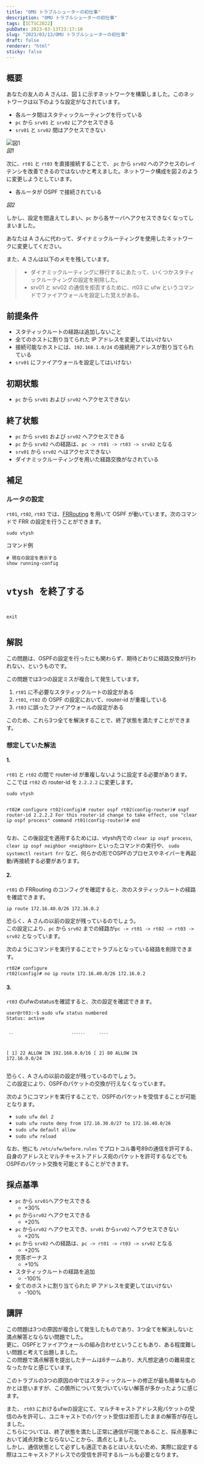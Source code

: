 ```yaml
---
title: "OMU トラブルシューターの初仕事"
description: "OMU トラブルシューターの初仕事"
tags: [ICTSC2022]
pubDate: 2023-03-13T23:17:10
slug: "2023/03/13/OMU トラブルシューターの初仕事"
draft: false
renderer: "html"
sticky: false
---
```



<h2>概要</h2>



<p>あなたの友人の A さんは、図１に示すネットワークを構築しました。このネットワークは以下のような設定がなされています。</p>



<ul>
<li>各ルータ間はスタティックルーティングを行っている</li>



<li><code>pc</code> から <code>srv01</code> と <code>srv02</code> にアクセスできる</li>



<li><code>srv01</code> と <code>srv02</code> 間はアクセスできない</li>
</ul>



<p><img decoding="async" src="https://i.imgur.com/sS5eCa1.png.webp" alt="図1"><br><em>図1</em></p>



<p>次に、<code>rt01</code> と <code>rt03</code> を直接接続することで、 <code>pc</code> から <code>srv02</code> へのアクセスのレイテンシを改善できるのではないかと考えました。ネットワーク構成を図２のように変更しようとしています。</p>



<ul>
<li>各ルータが OSPF で接続されている</li>
</ul>



<p><img decoding="async" src="https://i.imgur.com/uKNXAQw.png.webp" alt=""><br><em>図2</em></p>



<p>しかし、設定を間違えてしまい、<code>pc</code> から各サーバへアクセスできなくなってしまいました。</p>



<p>あなたは A さんに代わって、ダイナミックルーティングを使用したネットワークに変更してください。</p>



<p>また、A さんは以下のメモを残しています。</p>



<blockquote class="wp-block-quote">
<ul>
<li>ダイナミックルーティングに移行するにあたって、いくつかスタティックルーティングの設定を削除した。</li>



<li>srv01 と srv02 の通信を拒否するために、rt03 に ufw というコマンドでファイアウォールを設定した覚えがある。</li>
</ul>
</blockquote>



<h2>前提条件</h2>



<ul>
<li>スタティックルートの経路は追加しないこと</li>



<li>全てのホストに割り当てられた IP アドレスを変更してはいけない</li>



<li>接続可能なホストには、<code>192.168.1.0/24</code> の接続用アドレスが割り当てられている</li>



<li><code>srv01</code> にファイアウォールを設定してはいけない</li>
</ul>



<h2>初期状態</h2>



<ul>
<li><code>pc</code> から <code>srv01</code> および <code>srv02</code> へアクセスできない</li>
</ul>



<h2>終了状態</h2>



<ul>
<li><code>pc</code> から <code>srv01</code> および <code>srv02</code> へアクセスできる</li>



<li><code>pc</code> から <code>srv02</code> への経路は、<code>pc -&gt; rt01 -&gt; rt03 -&gt; srv02</code> となる</li>



<li><code>srv01</code> から <code>srv02</code> へはアクセスできない</li>



<li>ダイナミックルーティングを用いた経路交換がなされている</li>
</ul>



<h2>補足</h2>



<h3>ルータの設定</h3>



<p><code>rt01</code>, <code>rt02</code>, <code>rt03</code> では、<a href="https://frrouting.org/">FRRouting</a> を用いて OSPF が動いています。次のコマンドで FRR の設定を行うことができます。</p>


<div class="wp-block-syntaxhighlighter-code "><pre><code>sudo vtysh</code></pre></div>


<p>コマンド例</p>


<div class="wp-block-syntaxhighlighter-code "><pre><code># 現在の設定を表示する
show running-config

# vtysh を終了する
exit</code></pre></div>


<h2>解説</h2>



<p>この問題は、OSPFの設定を行ったにも関わらず、期待どおりに経路交換が行われない、というものです。</p>



<p>この問題では3つの設定ミスが複合して発生しています。</p>



<ol>
<li><code>rt01</code> に不必要なスタティックルートの設定がある</li>



<li><code>rt01</code>, <code>rt02</code> の OSPF の設定において、router-id が重複している</li>



<li><code>rt03</code> に誤ったファイアウォールの設定がある</li>
</ol>



<p>このため、これら3つ全てを解決することで、終了状態を満たすことができます。</p>



<h3>想定していた解法</h3>



<h4>1.</h4>



<p><code>rt01</code> と <code>rt02</code> の間で router-id が重複しないように設定する必要があります。<br>ここでは <code>rt02</code> の router-id を <code>2.2.2.2</code> に変更します。</p>


<div class="wp-block-syntaxhighlighter-code "><pre><code>sudo vtysh

rt02# configure
rt02(config)# router ospf
rt02(config-router)# ospf router-id 2.2.2.2
For this router-id change to take effect, use &quot;clear ip ospf process&quot; command
rt01(config-router)# end</code></pre></div>


<p>なお、この後設定を適用するためには、vtysh内での <code>clear ip ospf process</code>, <code>clear ip ospf neighbor &lt;neighbor&gt;</code> といったコマンドの実行や、 <code>sudo systemctl restart frr</code> など、何らかの形でOSPFのプロセスやネイバーを再起動/再接続する必要があります。</p>



<h4>2.</h4>



<p><code>rt01</code> の FRRouting のコンフィグを確認すると、次のスタティックルートの経路を確認できます。</p>


<div class="wp-block-syntaxhighlighter-code "><pre><code>ip route 172.16.40.0/26 172.16.0.2</code></pre></div>


<p>恐らく、A さんの以前の設定が残っているのでしょう。<br>この設定により、<code>pc</code> から <code>srv02</code> までの経路が<code>pc -&gt; rt01 -&gt; rt02 -&gt; rt03 -&gt; srv02</code> となっています。</p>



<p>次のようにコマンドを実行することでトラブルとなっている経路を削除できます。</p>


<div class="wp-block-syntaxhighlighter-code "><pre><code>rt02# configure
rt02(config)# no ip route 172.16.40.0/26 172.16.0.2</code></pre></div>


<h4>3.</h4>



<p><code>rt03</code> のufwのstatusを確認すると、次の設定を確認できます。</p>


<div class="wp-block-syntaxhighlighter-code "><pre><code>user@rt03:~$ sudo ufw status numbered
Status: active

     --                         ------      ----
&#91; 1] 22                         ALLOW IN    192.168.0.0/16
&#91; 2] 80                         ALLOW IN    172.16.0.0/24</code></pre></div>


<p>恐らく、A さんの以前の設定が残っているのでしょう。<br>この設定により、OSPFのパケットの交換が行えなくなっています。</p>



<p>次のようにコマンドを実行することで、OSPFのパケットを受信することが可能となります。</p>



<ul>
<li><code>sudo ufw del 2</code></li>



<li><code>sudo ufw route deny from 172.16.30.0/27 to 172.16.40.0/26</code></li>



<li><code>sudo ufw default allow</code></li>



<li><code>sudo ufw reload</code></li>
</ul>



<p>なお、他にも <code>/etc/ufw/before.rules</code> でプロトコル番号89の通信を許可する、自身のアドレスとマルチキャストアドレス宛のパケットを許可するなどでもOSPFのパケット交換を可能とすることができます。</p>



<h2>採点基準</h2>



<ul>
<li><code>pc</code> から <code>srv01</code>へアクセスできる
<ul>
<li>+30%</li>
</ul>
</li>



<li><code>pc</code> から<code>srv02</code> へアクセスできる
<ul>
<li>+20%</li>
</ul>
</li>



<li><code>pc</code> から<code>srv02</code> へアクセスでき、<code>srv01</code> から<code>srv02</code> へアクセスできない
<ul>
<li>+20%</li>
</ul>
</li>



<li><code>pc</code> から <code>srv02</code> への経路は、<code>pc -&gt; rt01 -&gt; rt03 -&gt; srv02</code> となる
<ul>
<li>+20%</li>
</ul>
</li>



<li>完答ボーナス
<ul>
<li>+10%</li>
</ul>
</li>



<li>スタティックルートの経路を追加
<ul>
<li>-100%</li>
</ul>
</li>



<li>全てのホストに割り当てられた IP アドレスを変更してはいけない
<ul>
<li>-100%</li>
</ul>
</li>
</ul>



<h2>講評</h2>



<p>この問題は3つの原因が複合して発生したものであり、3つ全てを解決しないと満点解答とならない問題でした。<br>更に、OSPFとファイアウォールの組み合わせということもあり、ある程度難しい問題と考えて出題しました。<br>この問題で満点解答を提出したチームは6チームあり、大凡想定通りの難易度となったかなと感じています。</p>



<p>このトラブルの3つの原因の中ではスタティックルートの修正が最も簡単なものかとは思いますが、この箇所について気づいていない解答が多かったように感じます。</p>



<p>また、 <code>rt03</code> におけるufwの設定にて、マルチキャストアドレス宛パケットの受信のみを許可し、ユニキャストでのパケット受信は拒否したままの解答が存在しました。<br>こちらについては、終了状態を満たし正常に通信が可能であること、採点基準において減点対象とならないことから、満点としました。<br>しかし、通信状態として必ずしも適正であるとはいえないため、実際に設定する際はユニキャストアドレスでの受信を許可するルールも必要となります。</p>
